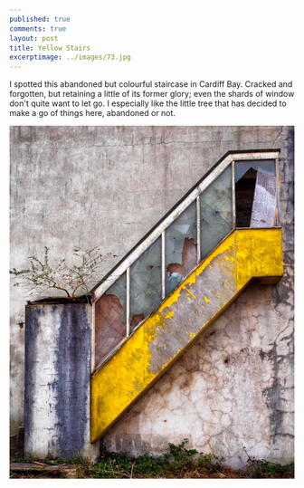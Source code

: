 ```yaml
---
published: true
comments: true
layout: post
title: Yellow Stairs 
excerptimage: ../images/73.jpg
---
```


I spotted this abandoned but colourful staircase in Cardiff Bay. Cracked and forgotten, but retaining a little of its former glory; even the shards of window don't quite want to let go. I especially like the little tree that has decided to make a go of things here, abandoned or not. 

[![Image 73/365	25mm	f/7.1	ISO250	1/200](../images/73.jpg)](https://www.flickr.com/photos/tmadhavan/16824959965/)